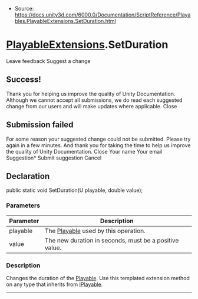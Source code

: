 * Source: https://docs.unity3d.com/6000.0/Documentation/ScriptReference/Playables.PlayableExtensions.SetDuration.html

#  [PlayableExtensions](https://docs.unity3d.com/6000.0/Documentation/ScriptReference/Playables.PlayableExtensions.html).SetDuration
Leave feedback
Suggest a change
## Success!
Thank you for helping us improve the quality of Unity Documentation. Although we cannot accept all submissions, we do read each suggested change from our users and will make updates where applicable.
Close
## Submission failed
For some reason your suggested change could not be submitted. Please <a>try again</a> in a few minutes. And thank you for taking the time to help us improve the quality of Unity Documentation.
Close
Your name Your email Suggestion* Submit suggestion
Cancel
## Declaration
public static void SetDuration(U playable, double value); 
### Parameters
Parameter | Description  
---|---  
playable | The [Playable](https://docs.unity3d.com/6000.0/Documentation/ScriptReference/Playables.Playable.html) used by this operation.  
value | The new duration in seconds, must be a positive value.  
### Description
Changes the duration of the [Playable](https://docs.unity3d.com/6000.0/Documentation/ScriptReference/Playables.Playable.html).
Use this templated extension method on any type that inherits from [IPlayable](https://docs.unity3d.com/6000.0/Documentation/ScriptReference/Playables.IPlayable.html).
* * *
